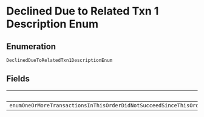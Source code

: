 
# Declined Due to Related Txn 1 Description Enum

## Enumeration

`DeclinedDueToRelatedTxn1DescriptionEnum`

## Fields

| Name |
|  --- |
| `enumOneOrMoreTransactionsInThisOrderDidNotSucceedSinceThisOrderIsBeingProcessedAsAnAllOrNoneOrderIfOneOrMoreTransactionsInThisOrderDoNotSucceedThenAllPurchaseUnitsAreMarkedDeclinedAndWillNotBeProcessed` |

